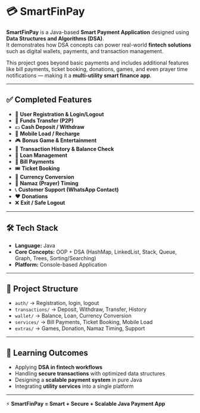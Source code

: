 # 💳 SmartFinPay

**SmartFinPay** is a Java-based **Smart Payment Application** designed using **Data Structures and Algorithms (DSA)**.  
It demonstrates how DSA concepts can power real-world **fintech solutions** such as digital wallets, payments, and transaction management.

This project goes beyond basic payments and includes additional features like bill payments, ticket booking, donations, games, and even prayer time notifications — making it a **multi-utility smart finance app**.

---

## ✅ Completed Features

- 👤 **User Registration & Login/Logout**
- 💸 **Funds Transfer (P2P)**
- 💵 **Cash Deposit / Withdraw**
- 📱 **Mobile Load / Recharge**
- 🎮 **Bonus Game & Entertainment**
- 📜 **Transaction History & Balance Check**
- 🏦 **Loan Management**
- 🧾 **Bill Payments**
- 🎟️ **Ticket Booking**
- 💱 **Currency Conversion**
- 🕌 **Namaz (Prayer) Timing**
- 📞 **Customer Support (WhatsApp Contact)**
- ❤️ **Donations**
- ❌ **Exit / Safe Logout**

---

## 🛠️ Tech Stack

- **Language:** Java
- **Core Concepts:** OOP + DSA (HashMap, LinkedList, Stack, Queue, Graph, Trees, Sorting/Searching)
- **Platform:** Console-based Application

---

## 📂 Project Structure

- `auth/` → Registration, login, logout
- `transactions/` → Deposit, Withdraw, Transfer, History
- `wallet/` → Balance, Loan, Currency Conversion
- `services/` → Bill Payments, Ticket Booking, Mobile Load
- `extras/` → Games, Donation, Namaz Timing, Support

---

## 🎯 Learning Outcomes

- Applying **DSA in fintech workflows**
- Handling **secure transactions** with optimized data structures
- Designing a **scalable payment system** in pure Java
- Integrating **utility services** into a single platform

---

⚡ **SmartFinPay = Smart + Secure + Scalable Java Payment App**
